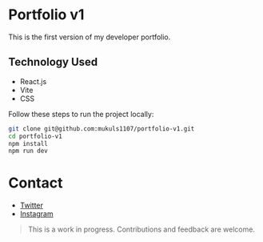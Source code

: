 # Portfolio v1

This is the first version of my developer portfolio.

## Technology Used

- React.js
- Vite
- CSS


Follow these steps to run the project locally:

```bash
git clone git@github.com:mukuls1107/portfolio-v1.git
cd portfolio-v1
npm install
npm run dev
```

# Contact
- [Twitter](https://twitter.com/mukulownsyou)
- [Instagram](https://instagram.com/mukulownsyou)

> This is a work in progress. Contributions and feedback are welcome.
